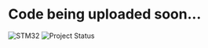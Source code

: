 # Code being uploaded soon...
![STM32](https://img.shields.io/badge/Microcontroller-STM32-white)
![Project Status](https://img.shields.io/badge/Project-In%20Progress-yellow)
